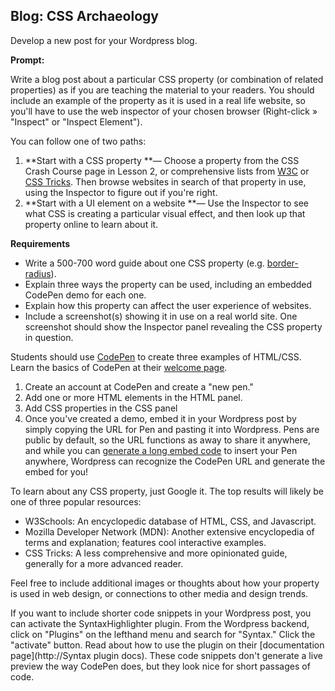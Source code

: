 ## Blog: CSS Archaeology

Develop a new post for your Wordpress blog.

**Prompt:**

Write a blog post about a particular CSS property \(or combination of related properties\) as if you are teaching the material to your readers. You should include an example of the property as it is used in a real life website, so you'll have to use the web inspector of your chosen browser \(Right-click » "Inspect" or "Inspect Element"\).

You can follow one of two paths:

1. **Start with a CSS property **— Choose a property from the CSS Crash Course page in Lesson 2, or comprehensive lists from [W3C](https://www.w3schools.com/) or [CSS Tricks](https://css-tricks.com/almanac/). Then browse websites in search of that property in use, using the Inspector to figure out if you're right.
2. **Start with a UI element on a website **— Use the Inspector to see what CSS is creating a particular visual effect, and then look up that property online to learn about it.



**Requirements**

* Write a 500-700 word guide about one CSS property \(e.g. [border-radius](https://www.w3schools.com/csSref/css3_pr_border-radius.asp)\).
* Explain three ways the property can be used, including an embedded CodePen demo for each one.
* Explain how this property can affect the user experience of websites.
* Include a screenshot\(s\) showing it in use on a real world site. One screenshot should show the Inspector panel revealing the CSS property in question. 

Students should use [CodePen](https://codepen.io/) to create three examples of HTML/CSS. Learn the basics of CodePen at their [welcome page](https://codepen.io/hello/).

1. Create an account at CodePen and create a "new pen."
2. Add one or more HTML elements in the HTML panel.
3. Add CSS properties in the CSS panel
4. Once you've created a demo, embed it in your Wordpress post by simply copying the URL for Pen and pasting it into Wordpress. Pens are public by default, so the URL functions as away to share it anywhere, and while you can
   [generate a long embed code](https://blog.codepen.io/documentation/features/embedded-pens/)
   to insert your Pen anywhere, Wordpress can recognize the CodePen URL and generate the embed for you!

  
To learn about any CSS property, just Google it. The top results will likely be one of three popular resources:

* W3Schools: An encyclopedic database of HTML, CSS, and Javascript. 
* Mozilla Developer Network \(MDN\): Another extensive encyclopedia of terms and explanation; features cool interactive examples. 
* CSS Tricks: A less comprehensive and more opinionated guide, generally for a more advanced reader.

Feel free to include additional images or thoughts about how your property is used in web design, or connections to other media and design trends. 

If you want to include shorter code snippets in your Wordpress post, you can activate the SyntaxHighlighter plugin. From the Wordpress backend, click on "Plugins" on the lefthand menu and search for "Syntax." Click the "activate" button. Read about how to use the plugin on their [documentation page](http://Syntax plugin docs). These code snippets don't generate a live preview the way CodePen does, but they look nice for short passages of code.



